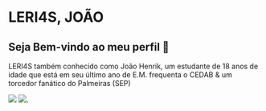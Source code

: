 # LERI4S, JOÃO
## Seja Bem-vindo ao meu perfil 👋

LERI4S também conhecido como João Henrik, um estudante de 18 anos de idade que está em seu último ano de E.M. frequenta o CEDAB & um torcedor fanático do Palmeiras (SEP)

![](https://tenor.com/pt-BR/view/dancinha-comemorando-vai-vai-vai-palmeiras-campe%C3%A3o-brasileiro-gif-1328071259393297624.gif)
![](https://tenor.com/pt-BR/view/matuê-fumaça-gif-8018697885712319041.gif).
